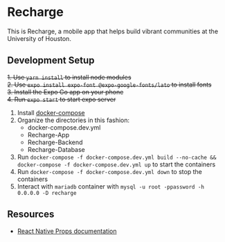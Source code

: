 # Recharge

This is Recharge, a mobile app that helps build vibrant communities at the University of Houston.

## Development Setup
~~1. Use `yarn install` to install node modules~~<br>
~~2. Use `expo install expo-font @expo-google-fonts/lato` to install fonts~~<br>
~~3. Install the Expo Go app on your phone~~<br>
~~4. Run `expo start` to start expo server~~<br>
1. Install [docker-compose](https://docs.docker.com/compose/)
2. Organize the directories in this fashion:
	- docker-compose.dev.yml
	- Recharge-App
	- Recharge-Backend
	- Recharge-Database
2. Run `docker-compose -f docker-compose.dev.yml build --no-cache && docker-compose -f docker-compose.dev.yml up` to start the containers
3. Run `docker-compose -f docker-compose.dev.yml down` to stop the containers
4. Interact with `mariadb` container with `mysql -u root -ppassword -h 0.0.0.0 -D recharge`

## Resources
- [React Native Props documentation](https://reactnative.dev/docs/layout-props)
